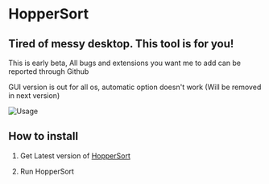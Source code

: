 # HopperSort
## Tired of messy desktop. This tool is for you!

This is early beta, All bugs and extensions you want me to add can be reported through Github

GUI version is out for all os, automatic option doesn't work (Will be removed in next version)

![Usage](https://github.com/kjutzn/HopperSort/assets/130908680/bab5e8eb-bef1-49b5-bab5-f95352ee7d57)

## How to install

1. Get Latest version of [HopperSort](https://github.com/kjutzn/HopperSort/releases)

1. Run HopperSort

